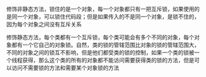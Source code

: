 修饰非静态方法，锁住的是一个对象，每一个对象都只有一把互斥锁，如果使用的是同一个对象，可以锁住代码段；但是如果传入的不是同一个对象，是锁不住的，因为每个对象之间没有互斥关系

修饰静态方法，每个类都有一个互斥锁，每个类可能会有多个不同的对象，每个对象都有一个它自己的对象锁。自然，类的锁的管辖范围比对象的锁的管辖范围大，不同的对象之间的锁互不影响，但是他们都受类的锁的控制，如果一个类的锁被一个线程获得，那么这个类的所有的对象都不能访问需要获得类的锁的方法，但是可以访问不需要锁的方法和需要某个对象锁的方法